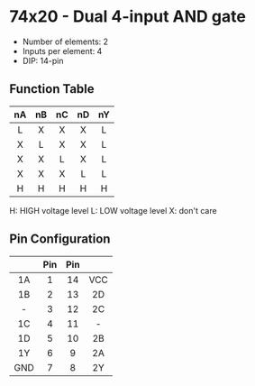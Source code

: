 # 74x20 - Dual 4-input AND gate

* Number of elements: 2
* Inputs per element: 4
* DIP: 14-pin

## Function Table

| nA  | nB  | nC  | nD  | nY  |
|:---:|:---:|:---:|:---:|:---:|
| L   | X   | X   | X   | L   |
| X   | L   | X   | X   | L   |
| X   | X   | L   | X   | L   |
| X   | X   | X   | L   | L   |
| H   | H   | H   | H   | H   |

H: HIGH voltage level
L: LOW voltage level
X: don't care

## Pin Configuration

|     | Pin | Pin |     |
|:---:|:---:|:---:|:---:|
| 1A  |   1 |  14 | VCC |
| 1B  |   2 |  13 | 2D  |
| -   |   3 |  12 | 2C  |
| 1C  |   4 |  11 | -   |
| 1D  |   5 |  10 | 2B  |
| 1Y  |   6 |   9 | 2A  |
| GND |   7 |   8 | 2Y  |
